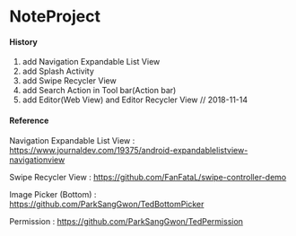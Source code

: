 # NoteProject

#### History

1. add Navigation Expandable List View
2. add Splash Activity
3. add Swipe Recycler View
4. add Search Action in Tool bar(Action bar)
5. add Editor(Web View) and Editor Recycler View     // 2018-11-14

#### Reference

Navigation Expandable List View : https://www.journaldev.com/19375/android-expandablelistview-navigationview

Swipe Recycler View : https://github.com/FanFataL/swipe-controller-demo

Image Picker (Bottom) : https://github.com/ParkSangGwon/TedBottomPicker

Permission : https://github.com/ParkSangGwon/TedPermission